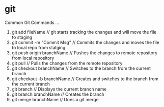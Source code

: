 # git

Common Git Commands
...
1) git add fileName                     // git starts tracking the changes and will move the file to staging 
2) git commit -m "Commit Msg"           // Commits the changes and moves the file to local repo from statging
3) git push origin branchName           // Pushes the changes to remote repository from local repository 
4) git pull                             // Pulls the changes from the remote repository
4) git checkout branchName              // Switches to the branch from the current branch 
5) git checkout -b branchName           // Creates and switches to the branch from the current branch 
6) git branch                           // Displays the current branch name    
7) git branch branchName                // Creates the branch 
8) git merge branchName                 // Does a git merge 


